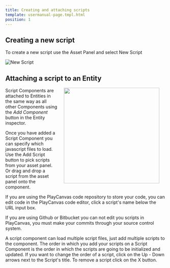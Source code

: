 ```yaml
---
title: Creating and attaching scripts
template: usermanual-page.tmpl.html
position: 1
---
```


## Creating a new script

To create a new script use the Asset Panel and select New Script

![New Script][0]

## Attaching a script to an Entity

<img src="/images/user-manual/components/component-script.jpg" style="width: 300px; float: right; padding: 20px; padding-top: 0px;"/>

Script Components are attached to Entities in the same way as all other Components using the *Add Component* button in the Entity inspector.

Once you have added a Script Component you can specify which javascript files to load. Use the Add Script button to pick scripts from your asset panel. Or drag and drop a script from the asset panel onto the component.

If you are using the PlayCanvas code repository to store your code, you can edit code in the PlayCanvas code editor, click a script's name below the URL input box.

<div class="alert alert-info">
If you are using Github or Bitbucket you can not edit you scripts in PlayCanvas, you must make your commits through your source control system.
</div>

A script component can load multiple script files, just add multiple scripts to the component. The order in which you add your scripts on a Script Component is the order in which the scripts are going to be initialized and updated. If you want to change the order of a script, click on the Up - Down arrows next to the Script's title. To remove a script click on the X button.

[0]: /images/user-manual/new_script.jpg
[2]: /user-manual/scripting/workflow
[3]: /images/platform/component_script.png "Add urls of scripts to the script component"

